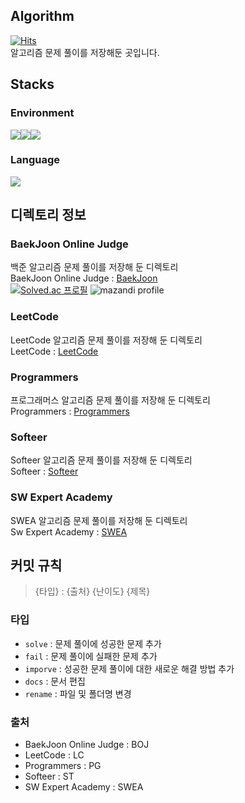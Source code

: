 ## Algorithm
[![Hits](https://hits.seeyoufarm.com/api/count/incr/badge.svg?url=https%3A%2F%2Fgithub.com%2Flunamundus%2FAlgorithm&count_bg=%23555555&title_bg=%23555555&icon=github.svg&icon_color=%23FFFFFF&title=GitHub&edge_flat=true)](https://hits.seeyoufarm.com)  
알고리즘 문제 풀이를 저장해둔 곳입니다.  

## Stacks
### Environment
<img src="https://img.shields.io/badge/visual_studio_code-007ACC?style=for-the-badge&logo=visualstudiocode&logoColor=white"><img src="https://img.shields.io/badge/git-F05032?style=for-the-badge&logo=git&logoColor=white"><img src="https://img.shields.io/badge/github-181717?style=for-the-badge&logo=github&logoColor=white">

### Language
<img src="https://img.shields.io/badge/python-3776AB?style=for-the-badge&logo=python&logoColor=white">


## 디렉토리 정보
### BaekJoon Online Judge
백준 알고리즘 문제 풀이를 저장해 둔 디렉토리  
BaekJoon Online Judge : [BaekJoon](https://www.acmicpc.net/)  
[![Solved.ac 프로필](http://mazassumnida.wtf/api/generate_badge?boj=lunamundus1007)](https://solved.ac/lunamundus1007)
![mazandi profile](http://mazandi.herokuapp.com/api?handle=lunamundus1007&theme=warm)

### LeetCode
LeetCode 알고리즘 문제 풀이를 저장해 둔 디렉토리  
LeetCode : [LeetCode](https://leetcode.com/)

### Programmers
프로그래머스 알고리즘 문제 풀이를 저장해 둔 디렉토리  
Programmers : [Programmers](https://programmers.co.kr/])

### Softeer
Softeer 알고리즘 문제 풀이를 저장해 둔 디렉토리  
Softeer : [Softeer](https://softeer.ai/)

### SW Expert Academy
SWEA 알고리즘 문제 풀이를 저장해 둔 디렉토리  
Sw Expert Academy : [SWEA](https://swexpertacademy.com/main/main.do)

## 커밋 규칙
> {타입} : {출처} {난이도} {제목}

### 타입
- `solve` : 문제 풀이에 성공한 문제 추가
- `fail` : 문제 풀이에 실패한 문제 추가
- `imporve` : 성공한 문제 풀이에 대한 새로운 해결 방법 추가
- `docs` : 문서 편집
- `rename` : 파일 및 폴더명 변경

### 출처
- BaekJoon Online Judge : BOJ
- LeetCode : LC
- Programmers : PG
- Softeer : ST
- SW Expert Academy : SWEA